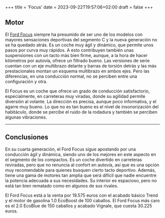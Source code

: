 +++
title = 'Focus'
date = 2023-09-22T19:57:06+02:00
draft = false
+++

## Motor
El [Ford Focus](https://www.youtube.com/watch?v=Fmd3aaxKlXw) siempre ha presumido de ser uno de los modelos con mayores sensaciones deportivas del segmento C y la nueva generación no se ha quedado atrás. Es un coche muy ágil y dinámico, que permite unos pasos por curva muy rápidos. A esto contribuyen también unas suspensiones con un tacto más bien firme, aunque, a la hora de hacer kilómetros por autovía, ofrece un filtrado bueno. Las versiones de serie cuentan con un eje multibrazo delante y barras de torsión detrás y las más prestacionales montan un esquema multibrazo en ambos ejes. Pero las diferencias, en una conducción normal, no se perciben entre una configuración y otra.

El Focus es un coche que ofrece un grado de conducción satisfactorio, especialmente, en carreteras muy viradas, donde su agilidad permite diversión al volante. La dirección es precisa, aunque poco informativa, y el agarre muy bueno. Lo que no es tan bueno es el nivel de insonorización del habitáculo, donde se percibe el ruido de la rodadura y también se perciben algunas vibraciones.

***
## Conclusiones
En su cuarta generación, el Ford Focus sigue apostando por una conducción ágil y dinámica, siendo uno de los mejores en este aspecto en el segmento de los compactos. Es un coche divertido en carreteras reviradas, pero que no renuncia al confort en autovía, así que es una opción muy recomendable para quienes busquen cierto tacto deportivo. Además, tiene una gama de motores tan amplia que será difícil que nadie encuentre la potencia adecuada a sus necesidades. Su interior es espacioso, pero no está tan bien rematado como en algunos de sus rivales.

El Ford Focus está a la venta por 19.575 euros con el acabado básico Trend y el motor de gasolina 1.0 EcoBoost de 100 caballos. El Ford Focus más caro es el 2.0 EcoBlue de 150 caballos y acabado Vignale, que cuesta 30.225 euros.
